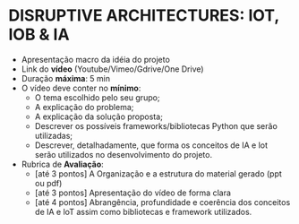 # DISRUPTIVE ARCHITECTURES: IOT, IOB & IA

- Apresentação macro da idéia do projeto
- Link do **vídeo** (Youtube/Vimeo/Gdrive/One Drive)
- Duração **máxima**: 5 min
- O vídeo deve conter no **mínimo**:
    - O tema escolhido pelo seu grupo;
    - A explicação do problema;
    - A explicação da solução proposta;
    - Descrever os possíveis frameworks/bibliotecas Python que serão utilizadas;
    - Descrever, detalhadamente, que forma os conceitos de IA e lot serão utilizados no desenvolvimento do projeto.
- Rubrica de **Avaliação**:
    - [até 3 pontos] A Organização e a estrutura do material gerado (ppt ou pdf)
    - [até 3 pontos] Apresentação do vídeo de forma clara
    - [até 4 pontos] Abrangência, profundidade e coerência dos conceitos de IA e loT assim como
bibliotecas e framework utilizados.